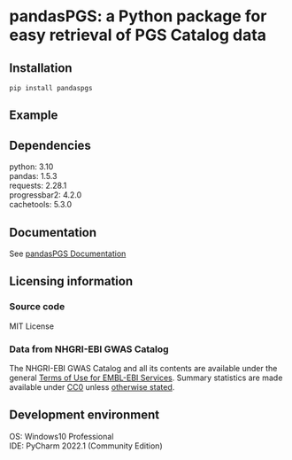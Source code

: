 # pandasPGS: a Python package for easy retrieval of PGS Catalog data

## Installation
`pip install pandaspgs`
## Example

## Dependencies
python: 3.10  
pandas: 1.5.3  
requests: 2.28.1  
progressbar2: 4.2.0   
cachetools: 5.3.0
## Documentation
See [pandasPGS Documentation](https://caotianze.github.io/pandaspgs/)
## Licensing information
### Source code
MIT License
### Data from NHGRI-EBI GWAS Catalog
The NHGRI-EBI GWAS Catalog and all its contents are available under the general [Terms of Use for EMBL-EBI Services](https://www.ebi.ac.uk/about/terms-of-use). Summary statistics are made available under [CC0](https://creativecommons.org/publicdomain/zero/1.0/) unless [otherwise stated](https://www.ebi.ac.uk/gwas/docs/faq#faq-H7).
## Development environment
OS: Windows10 Professional  
IDE: PyCharm 2022.1 (Community Edition)
